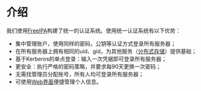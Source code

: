 # 介绍

我们使用[FreeIPA](https://www.freeipa.org/)构建了统一的认证系统。使用统一认证系统有以下优势：

* 集中管理账户，使用同样的密码，公钥等认证方式登录所有服务器；
* 在所有服务器上拥有相同的uid、gid，为其他服务（[分布式存储](../storage/README.md)）提供基础；
* 基于Kerberos的单点登录：输入一次凭据即可登录所有服务器；
* 更安全：执行严格的密码策略，并要求每90天更换一次密码；
* 无需找管理员分配账号，所有人均可登录所有服务器；
* 可使用[Web界面](https://ipa0.scut-smil.cn/)便捷管理个人信息。
